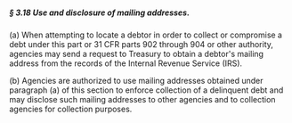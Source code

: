 ##### § 3.18 Use and disclosure of mailing addresses. #####

(a) When attempting to locate a debtor in order to collect or compromise a debt under this part or 31 CFR parts 902 through 904 or other authority, agencies may send a request to Treasury to obtain a debtor's mailing address from the records of the Internal Revenue Service (IRS).

(b) Agencies are authorized to use mailing addresses obtained under paragraph (a) of this section to enforce collection of a delinquent debt and may disclose such mailing addresses to other agencies and to collection agencies for collection purposes.